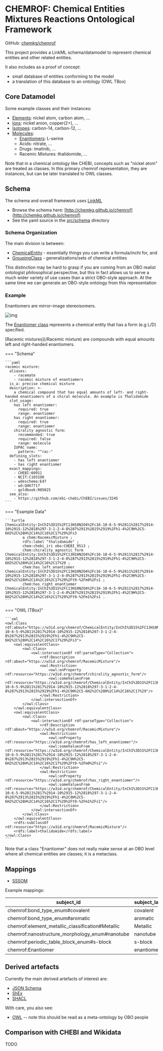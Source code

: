 # CHEMROF: Chemical Entities Mixtures Reactions Ontological Framework

GitHub: [chemkg/chemrof](https://github.com/chemkg/chemrof)

This project provides a LinkML schema/datamodel to represent chemical entities and other related entities.

It also includes as a proof of concept:

 - small database of entities conforming to the model
 - a translation of this database to an ontology (OWL TBox)

## Core Datamodel

Some example classes and their instances:

 - [Elements](https://w3id.org/chemrof/ChemicalElement): nickel atom, carbon atom, ...
 - [Ions](https://w3id.org/chemrof/MonoatomicIon): nickel anion, copper(2+), ...
 - [Isotopes](https://w3id.org/chemrof/Isotope): carbon-14, carbon-12, ...
 - [Molecules](https://w3id.org/chemrof/Molecule):
    - [Enantiomers](https://w3id.org/chemrof/Enantiomer): L-serine
    - Acids: nitrate, ...
    - Drugs: imatinib, ...
    - Racemic Mixtures: thalidomide, ...

Note that in a chemical ontology like CHEBI, concepts such as "nickel
atom" are treated as classes. In this primary chemrof representation,
they are instances, but can be later translated to OWL classes.

## Schema

The schema and overall framework uses [LinkML](https://linkml.io/linkml)

 * Browse the schema here: [http://chemkg.github.io/chemrof](http://chemkg.github.io/chemrof)
 * See the yaml source in the [src/schema](https://github.com/chemkg/chemrof/blob/master/src/schema) directory

### Schema Organization

The main division is between:

 * [ChemicalEntity](/ChemicalEntity/) - essentially things you can write a formula/inchi for, and
 * [GroupingClass](/GroupingClass/) - generalizations/sets of chemical entities

This distinction may be hard to grasp if you are coming from an OBO
realist ontologist philosophical perspective, but this in fact allows
us to serve a much wider variety of use cases than a strict OBO-style
approach. At the same time we can generate an OBO-style ontology from this representation

### Example

Enantiomers are mirror-image stereoisomers.

![img](https://upload.wikimedia.org/wikipedia/commons/thumb/0/08/Thalidomide_enantiomers.svg/400px-Thalidomide_enantiomers.svg.png)

The [Enantiomer class](/Enantiomer) represents a chemical entity that has a form (e.g L/D) specified.

[Racemic mixtures](/Racemic mixture) are compounds with equal amounts left and right-handed enantiomers. 

=== "Schema"

    ```yaml
    racemic mixture:
      aliases:
        - racemate
        - racemic mixture of enantiomers
      is_a: precise chemical mixture
      description: >-
        a chemical compound that has equal amounts of left- and right-handed enantiomers of a chiral molecule. An example is Thalidomide
      slot_usage:
        has left enantiomer:
          required: true
          range: enantiomer
        has right enantiomer:
          required: true
          range: enantiomer
        chirality agnostic form:
          recommended: true
          required: false
          range: molecule
        IUPAC name:
          pattern: "^rac-"
      defining_slots:
        - has left enantiomer
        - has right enantiomer
      exact_mappings:
        - CHEBI:60911
        - NCIT:C103198
        - wdeschema:E47
        - wd:Q467717
        - goldbook:R05025
      see_also:
        - https://github.com/ebi-chebi/ChEBI/issues/3245
    ```

=== "Example Data"

    ```turtle
    ChemicalEntity:InChI%3D1S%2FC13H10N2O4%2Fc16-10-6-5-9%2811%2817%2914-10%2915-12%2818%297-3-1-2-4-8%287%2913%2815%2919%2Fh1-4%2C9H%2C5-6H2%2C%28H%2C14%2C16%2C17%29%2Fs3
            a chem:RacemicMixture ;
            rdfs:label "thalidomide" ;
            chem:chebi_iri obo:CHEBI_9513 ;
            chem:chirality_agnostic_form ChemicalEntity:InChI%3D1S%2FC13H10N2O4%2Fc16-10-6-5-9%2811%2817%2914-10%2915-12%2818%297-3-1-2-4-8%287%2913%2815%2919%2Fh1-4%2C9H%2C5-6H2%2C%28H%2C14%2C16%2C17%29 ;
            chem:has_left_enantiomer ChemicalEntity:InChI%3D1S%2FC13H10N2O4%2Fc16-10-6-5-9%2811%2817%2914-10%2915-12%2818%297-3-1-2-4-8%287%2913%2815%2919%2Fh1-4%2C9H%2C5-6H2%2C%28H%2C14%2C16%2C17%29%2Ft9-%2Fm0%2Fs1 ;
            chem:has_right_enantiomer ChemicalEntity:InChI%3D1S%2FC13H10N2O4%2Fc16-10-6-5-9%2811%2817%2914-10%2915-12%2818%297-3-1-2-4-8%287%2913%2815%2919%2Fh1-4%2C9H%2C5-6H2%2C%28H%2C14%2C16%2C17%29%2Ft9-%2Fm1%2Fs1 .
    ```

=== "OWL (TBox)"

    ```xml
    <owl:Class rdf:about="https://w3id.org/chemrof/ChemicalEntity/InChI%3D1S%2FC13H10N2O4%2Fc16-10-6-5-9%2811%2817%2914-10%2915-12%2818%297-3-1-2-4-8%287%2913%2815%2919%2Fh1-4%2C9H%2C5-6H2%2C%28H%2C14%2C16%2C17%29%2Fs3">
        <owl:equivalentClass>
            <owl:Class>
                <owl:intersectionOf rdf:parseType="Collection">
                    <rdf:Description rdf:about="https://w3id.org/chemrof/RacemicMixture"/>
                    <owl:Restriction>
                        <owl:onProperty rdf:resource="https://w3id.org/chemrof/chirality_agnostic_form"/>
                        <owl:someValuesFrom rdf:resource="https://w3id.org/chemrof/ChemicalEntity/InChI%3D1S%2FC13H10N2O4%2Fc16-10-6-5-9%2811%2817%2914-10%2915-12%2818%297-3-1-2-4-8%287%2913%2815%2919%2Fh1-4%2C9H%2C5-6H2%2C%28H%2C14%2C16%2C17%29"/>
                    </owl:Restriction>
                </owl:intersectionOf>
            </owl:Class>
        </owl:equivalentClass>
        <owl:equivalentClass>
            <owl:Class>
                <owl:intersectionOf rdf:parseType="Collection">
                    <rdf:Description rdf:about="https://w3id.org/chemrof/RacemicMixture"/>
                    <owl:Restriction>
                        <owl:onProperty rdf:resource="https://w3id.org/chemrof/has_left_enantiomer"/>
                        <owl:someValuesFrom rdf:resource="https://w3id.org/chemrof/ChemicalEntity/InChI%3D1S%2FC13H10N2O4%2Fc16-10-6-5-9%2811%2817%2914-10%2915-12%2818%297-3-1-2-4-8%287%2913%2815%2919%2Fh1-4%2C9H%2C5-6H2%2C%28H%2C14%2C16%2C17%29%2Ft9-%2Fm0%2Fs1"/>
                    </owl:Restriction>
                    <owl:Restriction>
                        <owl:onProperty rdf:resource="https://w3id.org/chemrof/has_right_enantiomer"/>
                        <owl:someValuesFrom rdf:resource="https://w3id.org/chemrof/ChemicalEntity/InChI%3D1S%2FC13H10N2O4%2Fc16-10-6-5-9%2811%2817%2914-10%2915-12%2818%297-3-1-2-4-8%287%2913%2815%2919%2Fh1-4%2C9H%2C5-6H2%2C%28H%2C14%2C16%2C17%29%2Ft9-%2Fm1%2Fs1"/>
                    </owl:Restriction>
                </owl:intersectionOf>
            </owl:Class>
        </owl:equivalentClass>
        <rdfs:subClassOf rdf:resource="https://w3id.org/chemrof/RacemicMixture"/>
        <rdfs:label>thalidomide</rdfs:label>
    </owl:Class>
    ```

Note that a class "Enantiomer" does not really make sense at an OBO level where all chemical entities are classes; it is a metaclass.

## Mappings

 - [SSSOM](https://github.com/chemkg/chemrof/tree/master/schema/sssom)

Example mappings:

|subject_id|subject_label|predicate_id|object_id|match_type|subject_source|
|---|---|---|---|---|---|
|chemrof:bond_type_enum#covalent|covalent|skos:exactMatch|gc:NormalBond|skos:exactMatch|https://w3id.org/chemrof|
|chemrof:bond_type_enum#aromatic|aromatic|skos:exactMatch|gc:AromaticBond|skos:exactMatch|https://w3id.org/chemrof|
|chemrof:element_metallic_classification#Metallic|Metallic|skos:exactMatch|damlpt:Metallic|skos:exactMatch|https://w3id.org/chemrof|
|chemrof:nanostructure_morphology_enum#nanotube|nanotube|skos:exactMatch|CHEBI:50796|skos:exactMatch|https://w3id.org/chemrof|
|chemrof:periodic_table_block_enum#s-block|s-block|skos:exactMatch|CHEBI:33674|skos:exactMatch|https://w3id.org/chemrof|
|chemrof:Enantiomer|enantiomer|skos:exactMatch|SIO:010777|skos:exactMatch|https://w3id.org/chemrof|


## Derived artefacts

Currently the main derived artefacts of interest are:

 - [JSON Schema](https://github.com/chemkg/chemrof/tree/master/schema/jsonschema)
 - [ShEx](https://github.com/chemkg/chemrof/tree/master/schema/shex)
 - [SHACL](https://github.com/chemkg/chemrof/tree/master/schema/shacl)

With care, you also see:

 - [OWL](https://github.com/chemkg/chemrof/tree/master/schema/owl) -- note this should be read as a meta-ontology by OBO people

## Comparison with CHEBI and Wikidata

TODO
